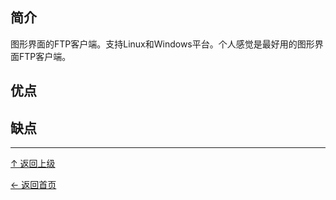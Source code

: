 
## 简介

图形界面的FTP客户端。支持Linux和Windows平台。个人感觉是最好用的图形界面FTP客户端。

## 优点

## 缺点


----
[↑ 返回上级](https://github.com/asin929/linux-software/blob/master/Network-Application/Network-Application.md)

[← 返回首页](https://github.com/asin929/linux-software)
